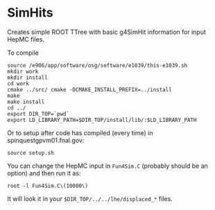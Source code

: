 # SimHits
Creates simple ROOT TTree with basic g4SimHit information for input HepMC files.

To compile
```
source /e906/app/software/osg/software/e1039/this-e1039.sh
mkdir work
mkdir install
cd work
cmake ../src/ cmake -DCMAKE_INSTALL_PREFIX=../install
make
make install
cd ../
export DIR_TOP=`pwd`
export LD_LIBRARY_PATH=$DIR_TOP/install/lib/:$LD_LIBRARY_PATH
```

Or to setup after code has compiled (every time) in spinquestgpvm01.fnal.gov:
```
source setup.sh
```

You can change the HepMC input in `Fun4Sim.C` (probably should be an option) and then run it as:
```
root -l Fun4Sim.C\(10000\)
```
It will look it in your `$DIR_TOP/../../lhe/displaced_*` files.

